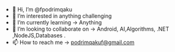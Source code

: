 - 👋 Hi, I’m @fpodrimqaku
- 👀 I’m interested in anything challenging
- 🌱 I’m currently learning -> Anything
- 💞️ I’m looking to collaborate on ->  Android, AI,Algorithms, .NET ,NodeJS,Databases .
- 📫 How to reach me -> podrimqakuf@gmail.com

